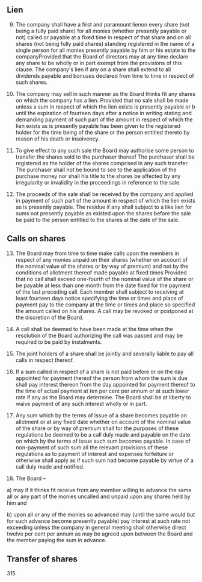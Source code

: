 ## Lien

9. The company shall have a first and paramount lienon every share (not being a fully paid share) for all monies (whether presently payable or not) called or payable at a fixed time in respect of that share and on all shares (not being fully paid shares) standing registered in the name of a single person for all monies presently payable by him or his estate to the companyProvided that the Board of directors may at any time declare any share to be wholly or in part exempt from the provisions of this clause. The company's lien if any on a share shall extend to all dividends payable and bonuses declared from time to time in respect of such shares.

10. The company may sell in such manner as the Board thinks fit any shares on which the company has a lien. Provided that no sale shall be made unless a sum in respect of which the lien exists is presently payable or b until the expiration of fourteen days after a notice in writing stating and demanding payment of such part of the amount in respect of which the lien exists as is presently payable has been given to the registered holder for the time being of the share or the person entitled thereto by reason of his death or insolvency.

11. To give effect to any such sale the Board may authorise some person to transfer the shares sold to the purchaser thereof The purchaser shall be registered as the holder of the shares comprised in any such transfer. The purchaser shall not be bound to see to the application of the purchase money nor shall his title to the shares be affected by any irregularity or invalidity in the proceedings in reference to the sale.

12. The proceeds of the sale shall be received by the company and applied in payment of such part of the amount in respect of which the lien exists as is presently payable. The residue if any shall subject to a like lien for sums not presently payable as existed upon the shares before the sale be paid to the person entitled to the shares at the date of the sale.

## Calls on shares

13. The Board may from time to time make calls upon the members in respect of any monies unpaid on their shares (whether on account of the nominal value of the shares or by way of premium) and not by the conditions of allotment thereof made payable at fixed times Provided that no call shall exceed one-fourth of the nominal value of the share or be payable at less than one month from the date fixed for the payment of the last preceding call. Each member shall subject to receiving at least fourteen days notice specifying the time or times and place of payment pay to the company at the time or times and place so specified the amount called on his shares. A call may be revoked or postponed at the discretion of the Board.

14. A call shall be deemed to have been made at the time when the resolution of the Board authorizing the call was passed and may be required to be paid by instalments.

15. The joint holders of a share shall be jointly and severally liable to pay all calls in respect thereof.

16. If a sum called in respect of a share is not paid before or on the day appointed for payment thereof the person from whom the sum is due shall pay interest thereon from the day appointed for payment thereof to the time of actual payment at ten per cent per annum or at such lower rate if any as the Board may determine. The Board shall be at liberty to waive payment of any such interest wholly or in part.

17. Any sum which by the terms of issue of a share becomes payable on allotment or at any fixed date whether on account of the nominal value of the share or by way of premium shall for the purposes of these regulations be deemed to be a call duly made and payable on the date on which by the terms of issue such sum becomes payable. In case of non-payment of such sum all the relevant provisions of these regulations as to payment of interest and expenses forfeiture or otherwise shall apply as if such sum had become payable by virtue of a call duly made and notified.

18. The Board –

a) may if it thinks fit receive from any member willing to advance the same all or any part of the monies uncalled and unpaid upon any shares held by him and

b) upon all or any of the monies so advanced may (until the same would but for such advance become presently payable) pay interest at such rate not exceeding unless the company in general meeting shall otherwise direct twelve per cent per annum as may be agreed upon between the Board and the member paying the sum in advance.

## Transfer of shares

315